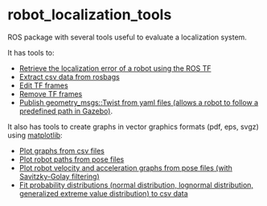 robot_localization_tools
========================

ROS package with several tools useful to evaluate a localization system.

It has tools to:
- [Retrieve the localization error of a robot using the ROS TF](launch/robot_localization_error.launch)
- [Extract csv data from rosbags](tools/bag2csv.sh)
- [Edit TF frames](tools/change_tf.py)
- [Remove TF frames](tools/remove_tf.py)
- [Publish geometry_msgs::Twist from yaml files (allows a robot to follow a predefined path in Gazebo)](launch/twist_publisher.launch).

It also has tools to create graphs in vector graphics formats (pdf, eps, svgz) using [matplotlib](http://matplotlib.org/):
- [Plot graphs from csv files](tools/graph_plotter.py)
- [Plot robot paths from pose files](tools/path_plotter.py)
- [Plot robot velocity and acceleration graphs from pose files (with Savitzky-Golay filtering)](tools/path_velocity_and_acceleration_plotter.py)
- [Fit probability distributions (normal distribution, lognormal distribution, generalized extreme value distribution) to csv data](tools/probability_distribution_plotter.py)

